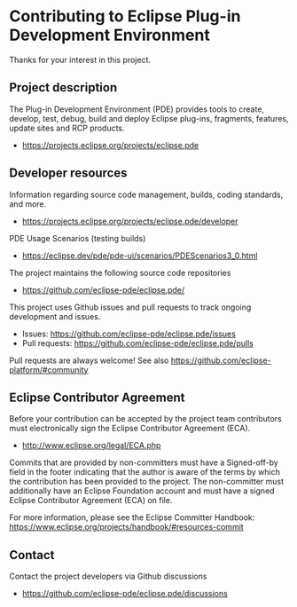 # Contributing to Eclipse Plug-in Development Environment

Thanks for your interest in this project.

## Project description

The Plug-in Development Environment (PDE) provides tools to create, develop,
test, debug, build and deploy Eclipse plug-ins, fragments, features, update
sites and RCP products.

* https://projects.eclipse.org/projects/eclipse.pde

## Developer resources

Information regarding source code management, builds, coding standards, and
more.

* https://projects.eclipse.org/projects/eclipse.pde/developer

PDE Usage Scenarios (testing builds)

* https://eclipse.dev/pde/pde-ui/scenarios/PDEScenarios3_0.html

The project maintains the following source code repositories

* https://github.com/eclipse-pde/eclipse.pde/

This project uses Github issues and pull requests to track ongoing development and issues.

* Issues: https://github.com/eclipse-pde/eclipse.pde/issues
* Pull requests: https://github.com/eclipse-pde/eclipse.pde/pulls

Pull requests are always welcome!
See also https://github.com/eclipse-platform/#community


## Eclipse Contributor Agreement

Before your contribution can be accepted by the project team contributors must
electronically sign the Eclipse Contributor Agreement (ECA).

* http://www.eclipse.org/legal/ECA.php

Commits that are provided by non-committers must have a Signed-off-by field in
the footer indicating that the author is aware of the terms by which the
contribution has been provided to the project. The non-committer must
additionally have an Eclipse Foundation account and must have a signed Eclipse
Contributor Agreement (ECA) on file.

For more information, please see the Eclipse Committer Handbook:
https://www.eclipse.org/projects/handbook/#resources-commit

## Contact

Contact the project developers via Github discussions

* https://github.com/eclipse-pde/eclipse.pde/discussions